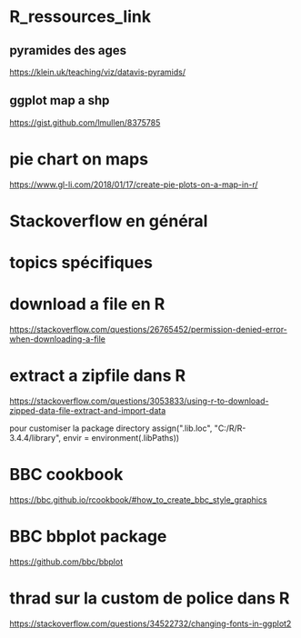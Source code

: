 # R_ressources_link

## pyramides des ages
https://klein.uk/teaching/viz/datavis-pyramids/

## ggplot map a shp
https://gist.github.com/lmullen/8375785


# pie chart on maps
https://www.gl-li.com/2018/01/17/create-pie-plots-on-a-map-in-r/

# Stackoverflow en général
# topics spécifiques

# download a file en R
https://stackoverflow.com/questions/26765452/permission-denied-error-when-downloading-a-file
# extract a zipfile dans R
https://stackoverflow.com/questions/3053833/using-r-to-download-zipped-data-file-extract-and-import-data

pour customiser la package directory
assign(".lib.loc", "C:/R/R-3.4.4/library", envir = environment(.libPaths))

# BBC cookbook
https://bbc.github.io/rcookbook/#how_to_create_bbc_style_graphics
# BBC bbplot package
https://github.com/bbc/bbplot

# thrad sur la custom de police dans R
https://stackoverflow.com/questions/34522732/changing-fonts-in-ggplot2


